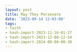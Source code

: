 ```yaml
---
layout: post
title: May They Persevere
date: '2023-09-14 12:03:00'
tags:
- faith
- hash-import-2023-11-16-01-27
- hash-import-2023-12-08-12-54
- hash-import-2024-08-08-00-38
---
```


